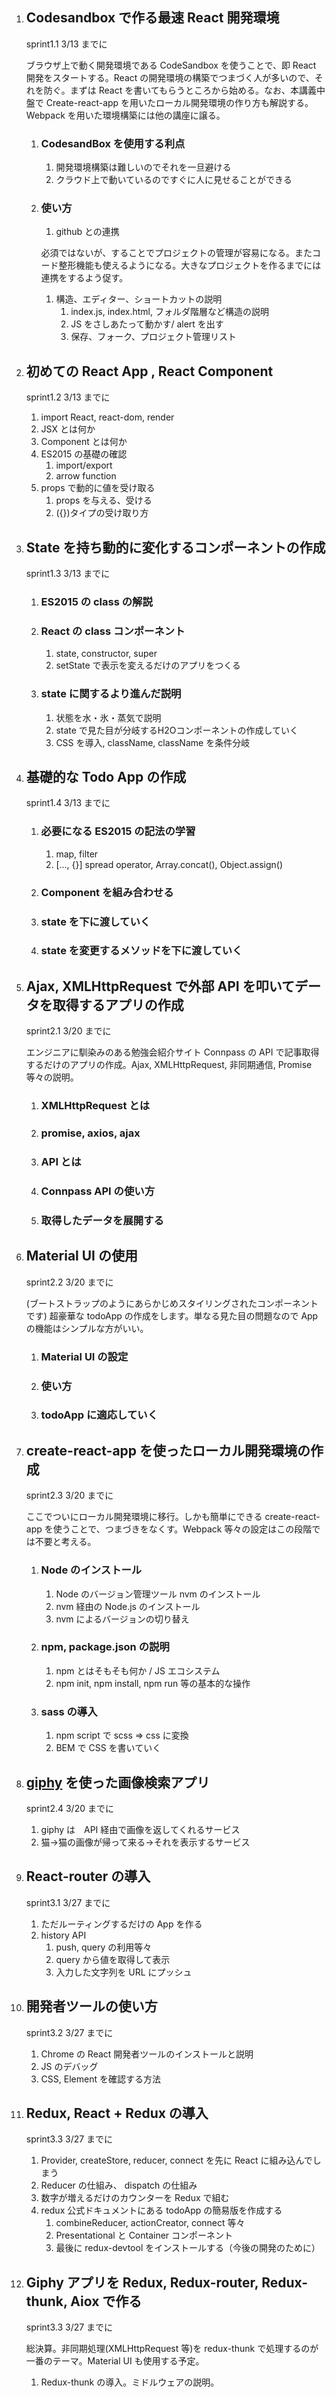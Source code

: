 1. ## Codesandbox で作る最速 React 開発環境
    sprint1.1 3/13 までに

    ブラウザ上で動く開発環境である CodeSandbox を使うことで、即 React 開発をスタートする。React の開発環境の構築でつまづく人が多いので、それを防ぐ。まずは React を書いてもらうところから始める。なお、本講義中盤で Create-react-app を用いたローカル開発環境の作り方も解説する。Webpack を用いた環境構築には他の講座に譲る。
    
    1. ### CodesandBox を使用する利点
        1. 開発環境構築は難しいのでそれを一旦避ける
        1. クラウド上で動いているのですぐに人に見せることができる
        
    1. ### 使い方
        1. github との連携
        
        必須ではないが、することでプロジェクトの管理が容易になる。またコード整形機能も使えるようになる。大きなプロジェクトを作るまでには連携をするよう促す。
            
        1. 構造、エディター、ショートカットの説明
            1. index.js, index.html, フォルダ階層など構造の説明
            1. JS をさしあたって動かす/  alert を出す
            1. 保存、フォーク、プロジェクト管理リスト    

1. ## 初めての React App , React Component
    sprint1.2 3/13 までに
    
    1. import React, react-dom, render
    1. JSX とは何か
    1. Component とは何か
    1. ES2015 の基礎の確認
        1. import/export
        2. arrow function
    1. props で動的に値を受け取る
        1. props を与える、受ける
        1. ({})タイプの受け取り方

1. ## State を持ち動的に変化するコンポーネントの作成
    sprint1.3 3/13 までに
    
    1. ### ES2015 の class の解説
    1. ### React の class コンポーネント
        1. state, constructor, super
        2. setState で表示を変えるだけのアプリをつくる
    1. ### state に関するより進んだ説明
        1. 状態を水・氷・蒸気で説明
        1. state で見た目が分岐するH2Oコンポーネントの作成していく
        1. CSS を導入, className, className を条件分岐
        
1. ## 基礎的な Todo App の作成
    sprint1.4 3/13 までに
    
    1. ### 必要になる ES2015 の記法の学習
        1. map, filter
        2. [..., {}] spread operator, Array.concat(), Object.assign()
    2. ### Component を組み合わせる
    3. ### state を下に渡していく
    4. ### state を変更するメソッドを下に渡していく

1. ## Ajax, XMLHttpRequest で外部 API を叩いてデータを取得するアプリの作成
    sprint2.1 3/20 までに
    
    エンジニアに馴染みのある勉強会紹介サイト Connpass の API で記事取得するだけのアプリの作成。Ajax, XMLHttpRequest, 非同期通信, Promise 等々の説明。
    
    1. ### XMLHttpRequest とは
    2. ### promise, axios, ajax
    3. ### API とは
    4. ### Connpass API の使い方
    5. ### 取得したデータを展開する
    
1. ## Material UI の使用
    sprint2.2 3/20 までに

    (ブートストラップのようにあらかじめスタイリングされたコンポーネントです)
    超豪華な todoApp の作成をします。単なる見た目の問題なので App の機能はシンプルな方がいい。

    1. ### Material UI の設定
    2. ### 使い方
    3. ### todoApp に適応していく
    
    
1. ## create-react-app を使ったローカル開発環境の作成
    sprint2.3 3/20 までに
    
    ここでついにローカル開発環境に移行。しかも簡単にできる create-react-app を使うことで、つまづきをなくす。Webpack 等々の設定はこの段階では不要と考える。
    
    1. ### Node のインストール
        1. Node のバージョン管理ツール nvm のインストール
        1. nvm 経由の Node.js のインストール
        1. nvm によるバージョンの切り替え
    2. ### npm, package.json の説明
        1. npm とはそもそも何か / JS エコシステム
        1. npm init, npm install, npm run 等の基本的な操作
        
    3. ### sass の導入
        1. npm script で scss => css に変換
        1. BEM で CSS を書いていく
        
1. ## [giphy](https://giphy.com/) を使った画像検索アプリ
    sprint2.4 3/20 までに
    
    1. giphy は　API 経由で画像を返してくれるサービス
    1. 猫→猫の画像が帰って来る→それを表示するサービス
    
1. ## React-router の導入
    sprint3.1 3/27 までに
    
    1. ただルーティングするだけの App を作る
    1. history API
        1. push, query の利用等々
        1. query から値を取得して表示
        1. 入力した文字列を URL にプッシュ
    
1. ## 開発者ツールの使い方
    sprint3.2 3/27 までに

    1. Chrome の React 開発者ツールのインストールと説明
    1. JS のデバッグ
    1. CSS, Element を確認する方法
    
1. ## Redux, React + Redux の導入
    sprint3.3 3/27 までに
    
    1. Provider, createStore, reducer, connect を先に React に組み込んでしまう
    1. Reducer の仕組み、 dispatch の仕組み
    1. 数字が増えるだけのカウンターを Redux で組む
    1. redux 公式ドキュメントにある todoApp の簡易版を作成する
        1. combineReducer, actionCreator, connect 等々
        1. Presentational と Container コンポーネント
        1. 最後に redux-devtool をインストールする（今後の開発のために）
        
1. ## Giphy アプリを Redux, Redux-router, Redux-thunk, Aiox で作る
    sprint3.3 3/27 までに
    
    総決算。非同期処理(XMLHttpRequest 等)を redux-thunk で処理するのが一番のテーマ。Material UI も使用する予定。
    
    1. Redux-thunk の導入。ミドルウェアの説明。





